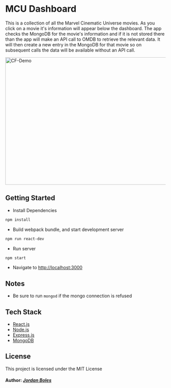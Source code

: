 # MCU Dashboard

This is a collection of all the Marvel Cinematic Universe movies. As you click on a movie it's information will appear below the dashboard. The app checks the MongoDB for the movie's information and if it is not stored there than the app will make an API call to OMDB to retrieve the relevant data. It will then create a new entry in the MongoDB for that movie so on subsequent calls the data will be available without an API call.

<img src="https://github.com/jboles31/MCU-Dashboard/blob/master/MCU-DashboardDemo.gif" alt="CF-Demo" width="800" height="400">

## Getting Started

* Install Dependencies
```bash
npm install
```
* Build webpack bundle, and start development server
```bash
npm run react-dev
```
* Run server
```bash
npm start
```

* Navigate to [http://localhost:3000](http://localhost:300)

## Notes

* Be sure to run ```mongod``` if the mongo connection is refused


## Tech Stack
* [React.js](https://reactjs.org/)
* [Node.js](https://nodejs.org/en/)
* [Express.js](https://expressjs.com/)
* [MongoDB](https://mongodb.com/)

## License

This project is licensed under the MIT License


#### Author: *[Jordan Boles](https://github.com/jboles31)*
